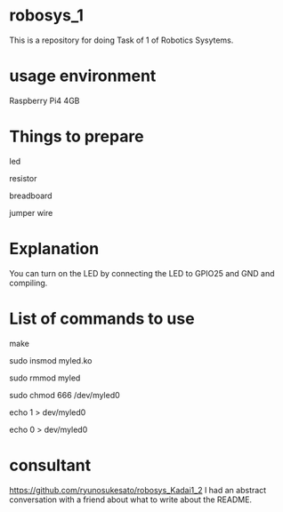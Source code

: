 # robosys_1
This is a repository for doing Task of 1 of Robotics Sysytems.

#  usage environment
Raspberry Pi4 4GB

# Things to prepare
led

resistor

breadboard

jumper wire


# Explanation
You can turn on the LED by connecting the LED to GPIO25 and GND and compiling.

# List of commands to use
make

sudo insmod myled.ko

sudo rmmod myled

sudo chmod 666 /dev/myled0

echo 1 > dev/myled0

echo 0 > dev/myled0

# consultant
https://github.com/ryunosukesato/robosys_Kadai1_2
I had an abstract conversation with a friend about what to write about the README.
